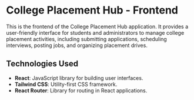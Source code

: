 # College Placement Hub - Frontend

This is the frontend of the College Placement Hub application. It provides a user-friendly interface for students and administrators to manage college placement activities, including submitting applications, scheduling interviews, posting jobs, and organizing placement drives.

## Technologies Used

- **React**: JavaScript library for building user interfaces.
- **Tailwind CSS**: Utility-first CSS framework.
- **React Router**: Library for routing in React applications.
